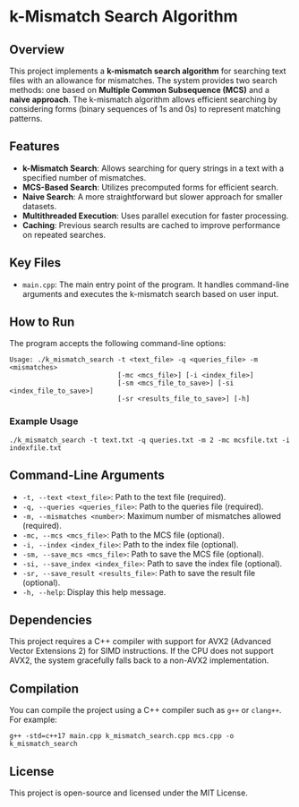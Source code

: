 
# k-Mismatch Search Algorithm

## Overview
This project implements a **k-mismatch search algorithm** for searching text files with an allowance for mismatches. The system provides two search methods: one based on **Multiple Common Subsequence (MCS)** and a **naive approach**. The k-mismatch algorithm allows efficient searching by considering forms (binary sequences of 1s and 0s) to represent matching patterns.

## Features
- **k-Mismatch Search**: Allows searching for query strings in a text with a specified number of mismatches.
- **MCS-Based Search**: Utilizes precomputed forms for efficient search.
- **Naive Search**: A more straightforward but slower approach for smaller datasets.
- **Multithreaded Execution**: Uses parallel execution for faster processing.
- **Caching**: Previous search results are cached to improve performance on repeated searches.

## Key Files
- `main.cpp`: The main entry point of the program. It handles command-line arguments and executes the k-mismatch search based on user input.

## How to Run
The program accepts the following command-line options:

```
Usage: ./k_mismatch_search -t <text_file> -q <queries_file> -m <mismatches> 
                           [-mc <mcs_file>] [-i <index_file>] 
                           [-sm <mcs_file_to_save>] [-si <index_file_to_save>] 
                           [-sr <results_file_to_save>] [-h]
```

### Example Usage
```
./k_mismatch_search -t text.txt -q queries.txt -m 2 -mc mcsfile.txt -i indexfile.txt
```

## Command-Line Arguments
- `-t, --text <text_file>`: Path to the text file (required).
- `-q, --queries <queries_file>`: Path to the queries file (required).
- `-m, --mismatches <number>`: Maximum number of mismatches allowed (required).
- `-mc, --mcs <mcs_file>`: Path to the MCS file (optional).
- `-i, --index <index_file>`: Path to the index file (optional).
- `-sm, --save_mcs <mcs_file>`: Path to save the MCS file (optional).
- `-si, --save_index <index_file>`: Path to save the index file (optional).
- `-sr, --save_result <results_file>`: Path to save the result file (optional).
- `-h, --help`: Display this help message.

## Dependencies
This project requires a C++ compiler with support for AVX2 (Advanced Vector Extensions 2) for SIMD instructions. If the CPU does not support AVX2, the system gracefully falls back to a non-AVX2 implementation.

## Compilation
You can compile the project using a C++ compiler such as `g++` or `clang++`. For example:
```
g++ -std=c++17 main.cpp k_mismatch_search.cpp mcs.cpp -o k_mismatch_search
```

## License
This project is open-source and licensed under the MIT License.
